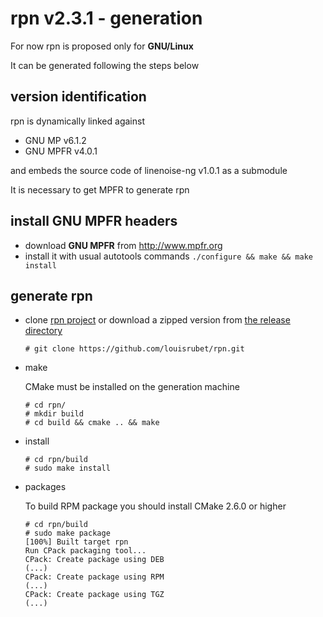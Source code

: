# **rpn v2.3.1** - generation

For now rpn is proposed only for **GNU/Linux**

It can be generated following the steps below

## version identification

rpn is dynamically linked against
- GNU MP v6.1.2
- GNU MPFR v4.0.1

and embeds the source code of linenoise-ng v1.0.1 as a submodule

It is necessary to get MPFR to generate rpn

## install GNU MPFR headers

- download **GNU MPFR** from http://www.mpfr.org
- install it with usual autotools commands `./configure && make && make install`

## generate rpn

- clone [rpn project](https://github.com/louisrubet/rpn/) or download a zipped version from [the release directory](https://github.com/louisrubet/rpn/releases)
	```
	# git clone https://github.com/louisrubet/rpn.git
	```

- make
	
	CMake must be installed on the generation machine
    
	```
	# cd rpn/
	# mkdir build
	# cd build && cmake .. && make
	```

- install
	```
    # cd rpn/build
	# sudo make install
	```

- packages

    To build RPM package you should install CMake 2.6.0 or higher

	```
    # cd rpn/build
	# sudo make package
    [100%] Built target rpn
    Run CPack packaging tool...
    CPack: Create package using DEB
    (...)
    CPack: Create package using RPM
    (...)
    CPack: Create package using TGZ
    (...)
    ```
